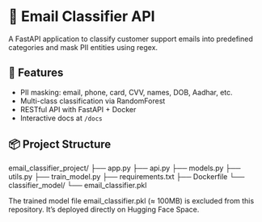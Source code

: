 # 📧 Email Classifier API

A FastAPI application to classify customer support emails into predefined categories and mask PII entities using regex.

## 🚀 Features
- PII masking: email, phone, card, CVV, names, DOB, Aadhar, etc.
- Multi-class classification via RandomForest
- RESTful API with FastAPI + Docker
- Interactive docs at `/docs`

## 📦 Project Structure
email_classifier_project/ 
├── app.py
├── api.py 
├── models.py 
├── utils.py 
├── train_model.py 
├── requirements.txt 
├── Dockerfile 
└── classifier_model/ 
    └── email_classifier.pkl

 
 The trained model file email_classifier.pkl (≈ 100MB) is excluded from this repository.
It’s deployed directly on Hugging Face Space.

